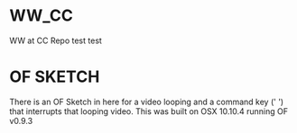 # WW_CC
WW at CC Repo test test

# OF SKETCH
There is an OF Sketch in here for a video looping and a command key (' ') that interrupts that looping video. This was built on OSX 10.10.4 running OF v0.9.3
